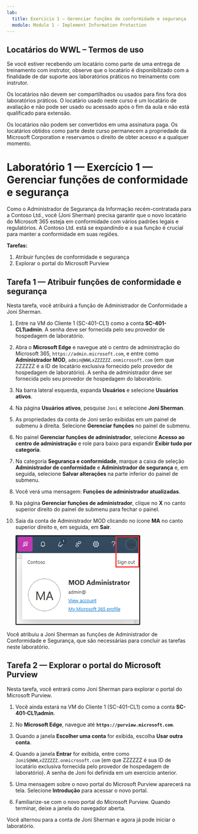 ```yaml
---
lab:
  title: Exercício 1 — Gerenciar funções de conformidade e segurança
  module: Module 1 - Implement Information Protection
---
```

## Locatários do WWL – Termos de uso

Se você estiver recebendo um locatário como parte de uma entrega de treinamento com instrutor, observe que o locatário é disponibilizado com a finalidade de dar suporte aos laboratórios práticos no treinamento com instrutor.

Os locatários não devem ser compartilhados ou usados para fins fora dos laboratórios práticos. O locatário usado neste curso é um locatário de avaliação e não pode ser usado ou acessado após o fim da aula e não está qualificado para extensão.

Os locatários não podem ser convertidos em uma assinatura paga. Os locatários obtidos como parte deste curso permanecem a propriedade da Microsoft Corporation e reservamos o direito de obter acesso e a qualquer momento.

# Laboratório 1 — Exercício 1 — Gerenciar funções de conformidade e segurança

Como o Administrador de Segurança da Informação recém-contratada para a Contoso Ltd., você (Joni Sherman) precisa garantir que o novo locatário do Microsoft 365 esteja em conformidade com vários padrões legais e regulatórios. A Contoso Ltd. está se expandindo e a sua função é crucial para manter a conformidade em suas regiões.

**Tarefas:**

1. Atribuir funções de conformidade e segurança
1. Explorar o portal do Microsoft Purview

## Tarefa 1 — Atribuir funções de conformidade e segurança

Nesta tarefa, você atribuirá a função de Administrador de Conformidade a Joni Sherman.

1. Entre na VM do Cliente 1 (SC-401-CL1) como a conta **SC-401-CL1\admin**. A senha deve ser fornecida pelo seu provedor de hospedagem de laboratório.

1. Abra o **Microsoft Edge** e navegue até o centro de administração do Microsoft 365, `https://admin.microsoft.com`, e entre como **Administrador MOD**, `admin@WWLxZZZZZZ.onmicrosoft.com` (em que ZZZZZZ é a ID de locatário exclusiva fornecido pelo provedor de hospedagem de laboratório). A senha de administrador deve ser fornecida pelo seu provedor de hospedagem do laboratório.

1. Na barra lateral esquerda, expanda **Usuários** e selecione **Usuários ativos**.

1. Na página **Usuários ativos**, pesquise `Joni` e selecione **Joni Sherman**.

1. As propriedades da conta de Joni serão exibidas em um painel de submenu à direita. Selecione **Gerenciar funções** no painel de submenu.

1. No painel **Gerenciar funções de administrador**, selecione **Acesso ao centro de administração** e role para baixo para expandir **Exibir tudo por categoria**.

1. Na categoria **Segurança e conformidade**, marque a caixa de seleção **Administrador de conformidade** e **Administrador de segurança** e, em seguida, selecione **Salvar alterações** na parte inferior do painel de submenu.

1. Você verá uma mensagem: **Funções de administrador atualizadas**.

1. Na página **Gerenciar funções de administrador**, clique no **X** no canto superior direito do painel de submenu para fechar o painel.

1. Saia da conta de Administrador MOD clicando no ícone **MA** no canto superior direito e, em seguida, em **Sair**.

   ![Captura de tela mostrando o caminho de navegação para sair da conta de administrador do MOD.](../Media/sign-out.png)

Você atribuiu a Joni Sherman as funções de Administrador de Conformidade e Segurança, que são necessárias para concluir as tarefas neste laboratório.

## Tarefa 2 — Explorar o portal do Microsoft Purview

Nesta tarefa, você entrará como Joni Sherman para explorar o portal do Microsoft Purview.

1. Você ainda estará na VM do Cliente 1 (SC-401-CL1) como a conta **SC-401-CL1\admin**.

1. No **Microsoft Edge**, navegue até **`https://purview.microsoft.com`**.

1. Quando a janela **Escolher uma conta** for exibida, escolha **Usar outra conta**.

1. Quando a janela **Entrar** for exibida, entre como `JoniS@WWLxZZZZZZ.onmicrosoft.com` (em que ZZZZZZ é sua ID de locatário exclusiva fornecida pelo provedor de hospedagem de laboratório). A senha de Joni foi definida em um exercício anterior.

1. Uma mensagem sobre o novo portal do Microsoft Purview aparecerá na tela. Selecione **Introdução** para acessar o novo portal.

1. Familiarize-se com o novo portal do Microsoft Purview. Quando terminar, deixe a janela do navegador aberta.

Você alternou para a conta de Joni Sherman e agora já pode iniciar o laboratório.
